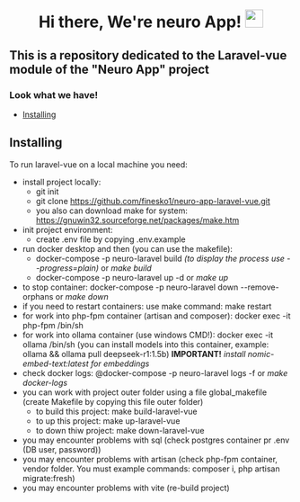 <h1 align="center">
    Hi there, We're neuro App!
    <img src="https://github.com/blackcater/blackcater/raw/main/images/Hi.gif" height="32"/>
</h1>
<h3 align="center"></h3>

## This is a repository dedicated to the Laravel-vue module of the "Neuro App" project

### Look what we have!

- [Installing](#installing)
  

## Installing 

To run laravel-vue on a local machine you need:

- install project locally:
	- git init
	- git clone https://github.com/finesko1/neuro-app-laravel-vue.git
    - you also can download make for system: https://gnuwin32.sourceforge.net/packages/make.htm
- init project environment:
    - create .env file by copying .env.example
- run docker desktop and then (you can use the makefile):
	- docker-compose -p neuro-laravel build *(to display the process use --progress=plain)* or *make build*
    - docker-compose -p neuro-laravel up -d or *make up*
- to stop container:
    docker-compose -p neuro-laravel down --remove-orphans or *make down*
- if you need to restart containers:
    use make command: make restart
- for work into php-fpm container (artisan and composer):
    docker exec -it php-fpm /bin/sh
- for work into ollama container (use windows CMD!):
    docker exec -it ollama /bin/sh (you can install models into this container, example: ollama && ollama pull deepseek-r1:1.5b)
    **IMPORTANT!** *install nomic-embed-text:latest for embeddings*
- check docker logs:
    @docker-compose -p neuro-laravel logs -f or *make docker-logs*
- you can work with project outer folder using a file global_makefile (create Makefile by copying this file outer folder)
     - to build this project: make build-laravel-vue
     - to up this project: make up-laravel-vue
     - to down thiw project: make down-laravel-vue
- you may encounter problems with sql (check postgres container pr .env (DB user, password))
- you may encounter problems with artisan (check php-fpm container, vendor folder. You must example commands: composer i, php artisan migrate:fresh)
- you may encounter problems with vite (re-build project)
